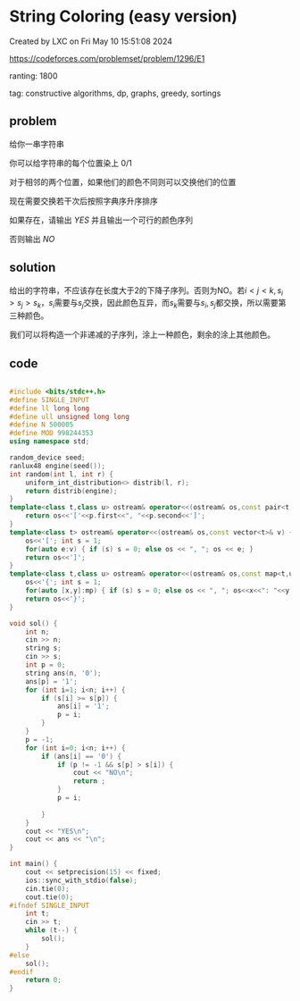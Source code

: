 # String Coloring (easy version)

Created by LXC on Fri May 10 15:51:08 2024

https://codeforces.com/problemset/problem/1296/E1

ranting: 1800

tag: constructive algorithms, dp, graphs, greedy, sortings

## problem

给你一串字符串

你可以给字符串的每个位置染上 $0/1$

对于相邻的两个位置，如果他们的颜色不同则可以交换他们的位置

现在需要交换若干次后按照字典序升序排序

如果存在，请输出 $YES$ 并且输出一个可行的颜色序列

否则输出 $NO$

## solution

给出的字符串，不应该存在长度大于2的下降子序列。否则为NO。若$i<j<k, s_i>s_j>s_k$，$s_i$需要与$s_j$交换，因此颜色互异，而$s_k$需要与$s_i, s_j$都交换，所以需要第三种颜色。

我们可以将构造一个非递减的子序列，涂上一种颜色，剩余的涂上其他颜色。

## code

``` cpp

#include <bits/stdc++.h>
#define SINGLE_INPUT
#define ll long long
#define ull unsigned long long
#define N 500005
#define MOD 998244353
using namespace std;

random_device seed;
ranlux48 engine(seed());
int random(int l, int r) {
    uniform_int_distribution<> distrib(l, r);
    return distrib(engine);
}
template<class t,class u> ostream& operator<<(ostream& os,const pair<t,u>& p) {
    return os<<'['<<p.first<<", "<<p.second<<']';
}
template<class t> ostream& operator<<(ostream& os,const vector<t>& v) {
    os<<'['; int s = 1;
    for(auto e:v) { if (s) s = 0; else os << ", "; os << e; }
    return os<<']';
}
template<class t,class u> ostream& operator<<(ostream& os,const map<t,u>& mp){
    os<<'{'; int s = 1;
    for(auto [x,y]:mp) { if (s) s = 0; else os << ", "; os<<x<<": "<<y; }
    return os<<'}';
}

void sol() {
    int n;
    cin >> n;
    string s;
    cin >> s;
    int p = 0;
    string ans(n, '0');
    ans[p] = '1';
    for (int i=1; i<n; i++) {
        if (s[i] >= s[p]) {
            ans[i] = '1';
            p = i;
        }
    }
    p = -1;
    for (int i=0; i<n; i++) {
        if (ans[i] == '0') {
            if (p != -1 && s[p] > s[i]) {
                cout << "NO\n";
                return ;
            } 
            p = i;
            
        }
    }
    cout << "YES\n";
    cout << ans << "\n";
}

int main() {
    cout << setprecision(15) << fixed;
    ios::sync_with_stdio(false);
    cin.tie(0);
    cout.tie(0);
#ifndef SINGLE_INPUT
    int t;
    cin >> t;
    while (t--) {
        sol();
    }
#else
    sol();
#endif
    return 0;
}

```
